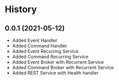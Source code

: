 History
=======

0.0.1 (2021-05-12)
------------------

* Added Event Handler
* Added Command Handler
* Added Event Recurring Service
* Added Command Recurring Service
* Added Event Broker with Recurrent Service
* Added Command Broker with Recurrent Service
* Added REST Service with Health handler

